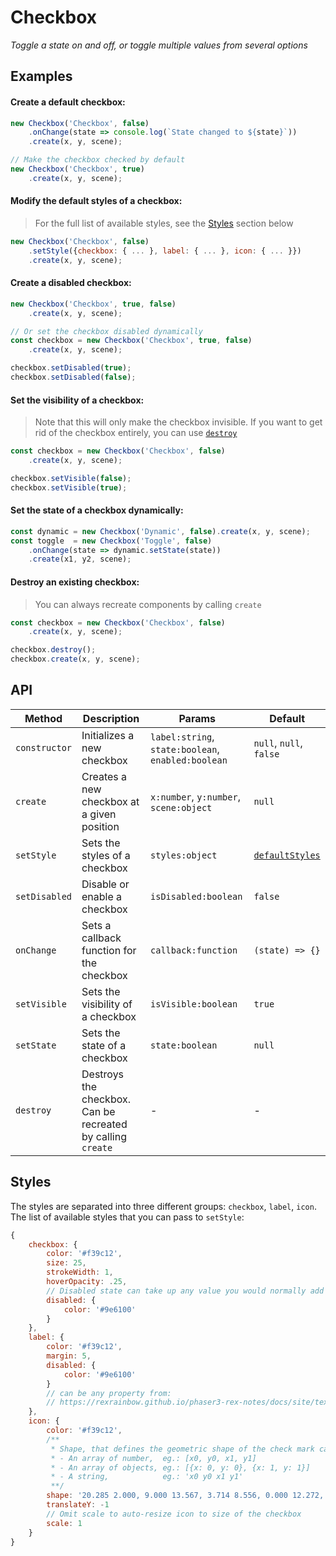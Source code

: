 # Checkbox

*Toggle a state on and off, or toggle multiple values from several options*

## Examples

#### Create a default checkbox:

```javascript
new Checkbox('Checkbox', false)
    .onChange(state => console.log(`State changed to ${state}`))
    .create(x, y, scene);

// Make the checkbox checked by default
new Checkbox('Checkbox', true)
    .create(x, y, scene);
```

#### Modify the default styles of a checkbox:
> For the full list of available styles, see the [Styles](#styles) section below

```javascript
new Checkbox('Checkbox', false)
    .setStyle({checkbox: { ... }, label: { ... }, icon: { ... }})
    .create(x, y, scene);
```

#### Create a disabled checkbox:

```javascript
new Checkbox('Checkbox', true, false)
    .create(x, y, scene);

// Or set the checkbox disabled dynamically
const checkbox = new Checkbox('Checkbox', true, false)
    .create(x, y, scene);

checkbox.setDisabled(true);
checkbox.setDisabled(false);
```

#### Set the visibility of a checkbox:
> Note that this will only make the checkbox invisible. If you want to get rid of the checkbox entirely, you can use [`destroy`](#destroy-an-existing-checkbox)

```javascript
const checkbox = new Checkbox('Checkbox', false)
    .create(x, y, scene);

checkbox.setVisible(false);
checkbox.setVisible(true);
```

#### Set the state of a checkbox dynamically:

```javascript
const dynamic = new Checkbox('Dynamic', false).create(x, y, scene);
const toggle  = new Checkbox('Toggle', false)
    .onChange(state => dynamic.setState(state))
    .create(x1, y2, scene);
```

#### Destroy an existing checkbox:
> You can always recreate components by calling `create`

```javascript
const checkbox = new Checkbox('Checkbox', false)
    .create(x, y, scene);

checkbox.destroy();
checkbox.create(x, y, scene);
```

## API

| Method | Description | Params | Default | 
| ------ | ----------- | ------ | ------- |
| `constructor` | Initializes a new checkbox | `label:string`, `state:boolean`, `enabled:boolean` | `null`, `null`, `false` |
| `create` | Creates a new checkbox at a given position | `x:number`, `y:number`, `scene:object` | `null` | 
| `setStyle` | Sets the styles of a checkbox | `styles:object` | [`defaultStyles`](#styles) |
| `setDisabled` | Disable or enable a checkbox | `isDisabled:boolean` | `false` |
| `onChange` | Sets a callback function for the checkbox | `callback:function` | `(state) => {}` |
| `setVisible` | Sets the visibility of a checkbox | `isVisible:boolean` | `true` |
| `setState` | Sets the state of a checkbox | `state:boolean` | `null` |
| `destroy` | Destroys the checkbox. Can be recreated by calling `create` | - | - |

## Styles

The styles are separated into three different groups: `checkbox`, `label`, `icon`.
The list of available styles that you can pass to `setStyle`:

```javascript
{
    checkbox: {
        color: '#f39c12',
        size: 25,
        strokeWidth: 1,
        hoverOpacity: .25,
        // Disabled state can take up any value you would normally add
        disabled: {
            color: '#9e6100'
        }
    },
    label: {
        color: '#f39c12',
        margin: 5,
        disabled: {
            color: '#9e6100'
        }
        // can be any property from:
        // https://rexrainbow.github.io/phaser3-rex-notes/docs/site/text/#add-text-object
    },
    icon: {
        color: '#f39c12',
        /** 
         * Shape, that defines the geometric shape of the check mark can be a valid polygon:
         * - An array of number,  eg.: [x0, y0, x1, y1]
         * - An array of objects, eg.: [{x: 0, y: 0}, {x: 1, y: 1}]
         * - A string,            eg.: 'x0 y0 x1 y1'
         **/
        shape: '20.285 2.000, 9.000 13.567, 3.714 8.556, 0.000 12.272, 9.000 21.000, 24.000 5.715',
        translateY: -1
        // Omit scale to auto-resize icon to size of the checkbox
        scale: 1
    }
}
```

